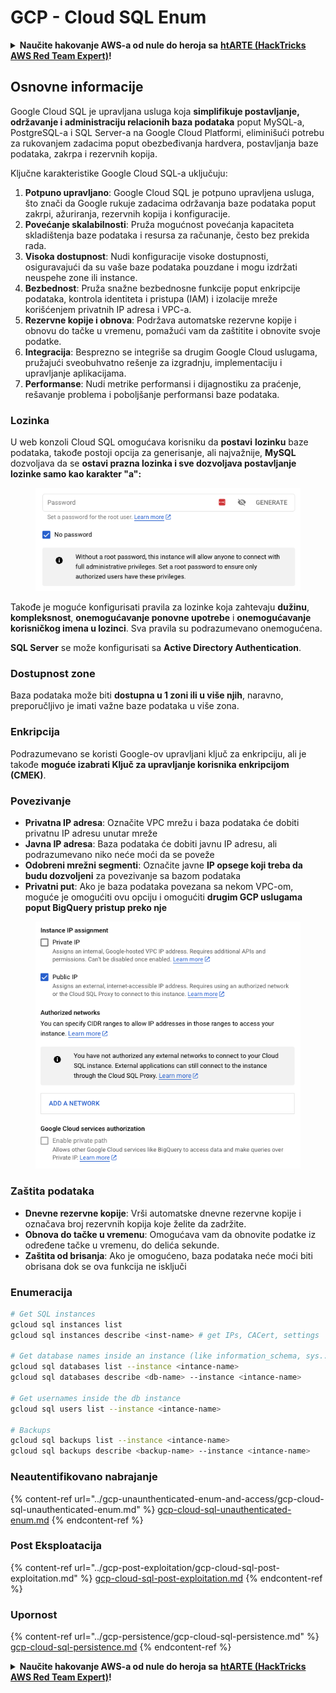 # GCP - Cloud SQL Enum

<details>

<summary><strong>Naučite hakovanje AWS-a od nule do heroja sa</strong> <a href="https://training.hacktricks.xyz/courses/arte"><strong>htARTE (HackTricks AWS Red Team Expert)</strong></a><strong>!</strong></summary>

Drugi načini podrške HackTricks-u:

* Ako želite da vidite svoju **kompaniju reklamiranu na HackTricks-u** ili **preuzmete HackTricks u PDF formatu** proverite [**PLANOVE ZA PRIJAVU**](https://github.com/sponsors/carlospolop)!
* Nabavite [**zvanični PEASS & HackTricks swag**](https://peass.creator-spring.com)
* Otkrijte [**Porodicu PEASS**](https://opensea.io/collection/the-peass-family), našu kolekciju ekskluzivnih [**NFT-ova**](https://opensea.io/collection/the-peass-family)
* **Pridružite se** 💬 [**Discord grupi**](https://discord.gg/hRep4RUj7f) ili [**telegram grupi**](https://t.me/peass) ili **pratite** me na **Twitteru** 🐦 [**@carlospolopm**](https://twitter.com/carlospolopm)**.**
* **Podelite svoje hakovanje trikove slanjem PR-ova na** [**HackTricks**](https://github.com/carlospolop/hacktricks) i [**HackTricks Cloud**](https://github.com/carlospolop/hacktricks-cloud)
*
*
* github repozitorijumi.

</details>

## Osnovne informacije

Google Cloud SQL je upravljana usluga koja **simplifikuje postavljanje, održavanje i administraciju relacionih baza podataka** poput MySQL-a, PostgreSQL-a i SQL Server-a na Google Cloud Platformi, eliminišući potrebu za rukovanjem zadacima poput obezbeđivanja hardvera, postavljanja baze podataka, zakrpa i rezervnih kopija.

Ključne karakteristike Google Cloud SQL-a uključuju:

1. **Potpuno upravljano**: Google Cloud SQL je potpuno upravljena usluga, što znači da Google rukuje zadacima održavanja baze podataka poput zakrpi, ažuriranja, rezervnih kopija i konfiguracije.
2. **Povećanje skalabilnosti**: Pruža mogućnost povećanja kapaciteta skladištenja baze podataka i resursa za računanje, često bez prekida rada.
3. **Visoka dostupnost**: Nudi konfiguracije visoke dostupnosti, osiguravajući da su vaše baze podataka pouzdane i mogu izdržati neuspehe zone ili instance.
4. **Bezbednost**: Pruža snažne bezbednosne funkcije poput enkripcije podataka, kontrola identiteta i pristupa (IAM) i izolacije mreže korišćenjem privatnih IP adresa i VPC-a.
5. **Rezervne kopije i obnova**: Podržava automatske rezervne kopije i obnovu do tačke u vremenu, pomažući vam da zaštitite i obnovite svoje podatke.
6. **Integracija**: Besprezno se integriše sa drugim Google Cloud uslugama, pružajući sveobuhvatno rešenje za izgradnju, implementaciju i upravljanje aplikacijama.
7. **Performanse**: Nudi metrike performansi i dijagnostiku za praćenje, rešavanje problema i poboljšanje performansi baze podataka.

### Lozinka

U web konzoli Cloud SQL omogućava korisniku da **postavi** **lozinku** baze podataka, takođe postoji opcija za generisanje, ali najvažnije, **MySQL** dozvoljava da se **ostavi prazna lozinka i sve dozvoljava postavljanje lozinke samo kao karakter "a":**

<figure><img src="../../../.gitbook/assets/image (14).png" alt=""><figcaption></figcaption></figure>

Takođe je moguće konfigurisati pravila za lozinke koja zahtevaju **dužinu**, **kompleksnost**, **onemogućavanje ponovne upotrebe** i **onemogućavanje korisničkog imena u lozinci**. Sva pravila su podrazumevano onemogućena.

**SQL Server** se može konfigurisati sa **Active Directory Authentication**.

### Dostupnost zone

Baza podataka može biti **dostupna u 1 zoni ili u više njih**, naravno, preporučljivo je imati važne baze podataka u više zona.

### Enkripcija

Podrazumevano se koristi Google-ov upravljani ključ za enkripciju, ali je takođe **moguće izabrati Ključ za upravljanje korisnika enkripcijom (CMEK)**.

### Povezivanje

* **Privatna IP adresa**: Označite VPC mrežu i baza podataka će dobiti privatnu IP adresu unutar mreže
* **Javna IP adresa**: Baza podataka će dobiti javnu IP adresu, ali podrazumevano niko neće moći da se poveže
* **Odobreni mrežni segmenti**: Označite javne **IP opsege koji treba da budu dozvoljeni** za povezivanje sa bazom podataka
* **Privatni put**: Ako je baza podataka povezana sa nekom VPC-om, moguće je omogućiti ovu opciju i omogućiti **drugim GCP uslugama poput BigQuery pristup preko nje**

<figure><img src="../../../.gitbook/assets/image (15).png" alt=""><figcaption></figcaption></figure>

### Zaštita podataka

* **Dnevne rezervne kopije**: Vrši automatske dnevne rezervne kopije i označava broj rezervnih kopija koje želite da zadržite.
* **Obnova do tačke u vremenu**: Omogućava vam da obnovite podatke iz određene tačke u vremenu, do delića sekunde.
* **Zaštita od brisanja**: Ako je omogućeno, baza podataka neće moći biti obrisana dok se ova funkcija ne isključi

### Enumeracija
```bash
# Get SQL instances
gcloud sql instances list
gcloud sql instances describe <inst-name> # get IPs, CACert, settings

# Get database names inside an instance (like information_schema, sys...)
gcloud sql databases list --instance <intance-name>
gcloud sql databases describe <db-name> --instance <intance-name>

# Get usernames inside the db instance
gcloud sql users list --instance <intance-name>

# Backups
gcloud sql backups list --instance <intance-name>
gcloud sql backups describe <backup-name> --instance <intance-name>
```
### Neautentifikovano nabrajanje

{% content-ref url="../gcp-unaunthenticated-enum-and-access/gcp-cloud-sql-unauthenticated-enum.md" %}
[gcp-cloud-sql-unauthenticated-enum.md](../gcp-unaunthenticated-enum-and-access/gcp-cloud-sql-unauthenticated-enum.md)
{% endcontent-ref %}

### Post Eksploatacija

{% content-ref url="../gcp-post-exploitation/gcp-cloud-sql-post-exploitation.md" %}
[gcp-cloud-sql-post-exploitation.md](../gcp-post-exploitation/gcp-cloud-sql-post-exploitation.md)
{% endcontent-ref %}

### Upornost

{% content-ref url="../gcp-persistence/gcp-cloud-sql-persistence.md" %}
[gcp-cloud-sql-persistence.md](../gcp-persistence/gcp-cloud-sql-persistence.md)
{% endcontent-ref %}

<details>

<summary><strong>Naučite hakovanje AWS-a od nule do heroja sa</strong> <a href="https://training.hacktricks.xyz/courses/arte"><strong>htARTE (HackTricks AWS Red Team Expert)</strong></a><strong>!</strong></summary>

Drugi načini podrške HackTricks-u:

* Ako želite da vidite **vašu kompaniju reklamiranu na HackTricks-u** ili **preuzmete HackTricks u PDF formatu** proverite [**PLANOVE ZA PRIJAVU**](https://github.com/sponsors/carlospolop)!
* Nabavite [**zvanični PEASS & HackTricks swag**](https://peass.creator-spring.com)
* Otkrijte [**The PEASS Family**](https://opensea.io/collection/the-peass-family), našu kolekciju ekskluzivnih [**NFT-ova**](https://opensea.io/collection/the-peass-family)
* **Pridružite se** 💬 [**Discord grupi**](https://discord.gg/hRep4RUj7f) ili [**telegram grupi**](https://t.me/peass) ili **pratite** me na **Twitteru** 🐦 [**@carlospolopm**](https://twitter.com/carlospolopm)**.**
* **Podelite svoje hakovanje trikove slanjem PR-ova na** [**HackTricks**](https://github.com/carlospolop/hacktricks) i [**HackTricks Cloud**](https://github.com/carlospolop/hacktricks-cloud) github repozitorijume.

</details>
